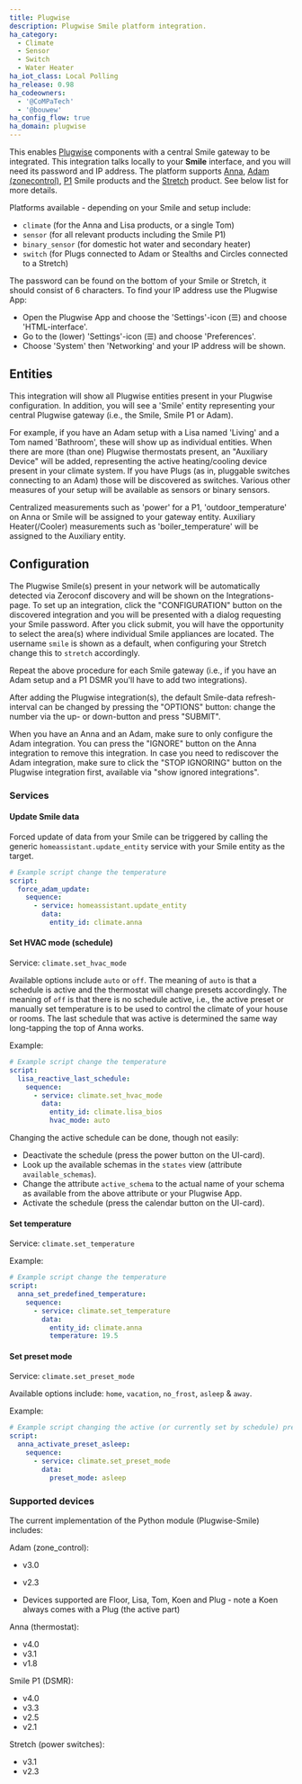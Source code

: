 ```yaml
---
title: Plugwise
description: Plugwise Smile platform integration.
ha_category:
  - Climate
  - Sensor
  - Switch
  - Water Heater
ha_iot_class: Local Polling
ha_release: 0.98
ha_codeowners:
  - '@CoMPaTech'
  - '@bouwew'
ha_config_flow: true
ha_domain: plugwise
---
```


This enables [Plugwise](https://www.plugwise.com) components with a central Smile gateway to be integrated. This integration talks locally to your **Smile** interface, and you will need its password and IP address.
The platform supports [Anna](https://www.plugwise.com/en_US/products/anna), [Adam (zonecontrol)](https://www.plugwise.com/en_US/zonecontrol), [P1](https://www.plugwise.com/en_US/products/smile-p1) Smile products and the [Stretch](https://www.plugwise.com/nl_NL/het-systeem) product. See below list for more details.

Platforms available - depending on your Smile and setup include:

 - `climate` (for the Anna and Lisa products, or a single Tom)
 - `sensor` (for all relevant products including the Smile P1)
 - `binary_sensor` (for domestic hot water and secondary heater)
 - `switch` (for Plugs connected to Adam or Stealths and Circles connected to a Stretch)

The password can be found on the bottom of your Smile or Stretch, it should consist of 6 characters. To find your IP address use the Plugwise App: 

 - Open the Plugwise App and choose the 'Settings'-icon (&#9776;) and choose 'HTML-interface'. 
 - Go to the (lower) 'Settings'-icon (&#9776;) and choose 'Preferences'. 
 - Choose 'System' then 'Networking' and your IP address will be shown.

## Entities

This integration will show all Plugwise entities present in your Plugwise configuration. In addition, you will see a 'Smile' entity representing your central Plugwise gateway (i.e., the Smile, Smile P1 or Adam).

For example, if you have an Adam setup with a Lisa named 'Living' and a Tom named 'Bathroom', these will show up as individual entities. When there are more (than one) Plugwise thermostats present, an "Auxiliary Device" will be added, representing the active heating/cooling device present in your climate system. If you have Plugs (as in, pluggable switches connecting to an Adam) those will be discovered as switches. Various other measures of your setup will be available as sensors or binary sensors.

Centralized measurements such as 'power' for a P1, 'outdoor_temperature' on Anna or Smile will be assigned to your gateway entity. Auxiliary Heater(/Cooler) measurements such as 'boiler_temperature' will be assigned to the Auxiliary entity.

## Configuration

The Plugwise Smile(s) present in your network will be automatically detected via Zeroconf discovery and will be shown on the Integrations-page. To set up an integration, click the "CONFIGURATION" button on the discovered integration and you will be presented with a dialog requesting your Smile password. After you click submit, you will have the opportunity to select the area(s) where individual Smile appliances are located. The username `smile` is shown as a default, when configuring your Stretch change this to `stretch` accordingly.

Repeat the above procedure for each Smile gateway (i.e., if you have an Adam setup and a P1 DSMR you'll have to add two integrations).

After adding the Plugwise integration(s), the default Smile-data refresh-interval can be changed by pressing the "OPTIONS" button: change the number via the up- or down-button and press "SUBMIT".

<div class='note warning'>
When you have an Anna and an Adam, make sure to only configure the Adam integration. You can press the "IGNORE" button on the Anna integration to remove this integration. In case you need to rediscover the Adam integration, make sure to click the "STOP IGNORING" button on the Plugwise integration first, available via "show ignored integrations".
</div>

### Services

#### Update Smile data

Forced update of data from your Smile can be triggered by calling the generic `homeassistant.update_entity` service with your Smile entity as the target.

```yaml
# Example script change the temperature
script:
  force_adam_update:
    sequence:
      - service: homeassistant.update_entity
        data:
          entity_id: climate.anna
```

#### Set HVAC mode (schedule)

Service: `climate.set_hvac_mode`

Available options include `auto` or `off`. The meaning of `auto` is that a schedule is active and the thermostat will change presets accordingly. The meaning of `off` is that there is no schedule active, i.e., the active preset or manually set temperature is to be used to control the climate of your house or rooms.
The last schedule that was active is determined the same way long-tapping the top of Anna works.

Example:

```yaml
# Example script change the temperature
script:
  lisa_reactive_last_schedule:
    sequence:
      - service: climate.set_hvac_mode
        data:
          entity_id: climate.lisa_bios
          hvac_mode: auto
```

Changing the active schedule can be done, though not easily:

- Deactivate the schedule (press the power button on the UI-card).
- Look up the available schemas in the `states` view (attribute `available_schemas`).
- Change the attribute `active_schema` to the actual name of your schema as available from the above attribute or your Plugwise App.
- Activate the schedule (press the calendar button on the UI-card).

#### Set temperature

Service: `climate.set_temperature`

Example:

```yaml
# Example script change the temperature
script:
  anna_set_predefined_temperature:
    sequence:
      - service: climate.set_temperature
        data:
          entity_id: climate.anna
          temperature: 19.5
```

#### Set preset mode

Service: `climate.set_preset_mode`

Available options include: `home`, `vacation`, `no_frost`, `asleep` & `away`.

Example:

```yaml
# Example script changing the active (or currently set by schedule) preset
script:
  anna_activate_preset_asleep:
    sequence:
      - service: climate.set_preset_mode
        data:
          preset_mode: asleep
```

### Supported devices

The current implementation of the Python module (Plugwise-Smile) includes:

Adam (zone_control):

 - v3.0
 - v2.3

 - Devices supported are Floor, Lisa, Tom, Koen and Plug - note a Koen always comes with a Plug (the active part) 

Anna (thermostat):

 - v4.0
 - v3.1
 - v1.8

Smile P1 (DSMR):

 - v4.0
 - v3.3
 - v2.5
 - v2.1

Stretch (power switches):

 - v3.1
 - v2.3
